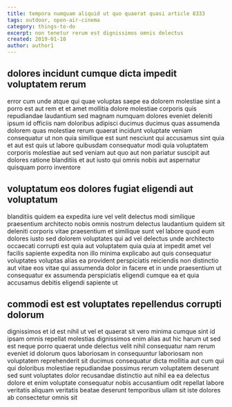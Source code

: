 ```yaml
---
title: tempora numquam aliquid ut quo quaerat quasi article 8333
tags: outdoor, open-air-cinema
category: things-to-do
excerpt: non tenetur rerum est dignissimos omnis delectus
created: 2019-01-10
author: author1
---
```


## dolores incidunt cumque dicta impedit voluptatem rerum

error cum unde atque qui quae voluptas saepe ea dolorem molestiae sint a porro est aut rem et et amet mollitia dolore molestiae corporis quis repudiandae laudantium sed magnam numquam dolores eveniet deleniti ipsum id officiis nam doloribus adipisci ducimus ducimus quas assumenda dolorem quas molestiae rerum quaerat incidunt voluptate veniam consequatur ut non quia similique est sunt nesciunt qui accusamus sint quia et aut est quis ut labore quibusdam consequatur modi quia voluptatem corporis molestiae aut sed veniam aut quo aut non pariatur suscipit aut dolores ratione blanditiis et aut iusto qui omnis nobis aut aspernatur quisquam porro inventore

## voluptatum eos dolores fugiat eligendi aut voluptatum

blanditiis quidem ea expedita iure vel velit delectus modi similique praesentium architecto nobis omnis nostrum delectus laudantium quidem sit deleniti corporis vitae praesentium et similique sunt vel labore quod eum dolores iusto sed dolorem voluptates qui ad vel delectus unde architecto occaecati corrupti est quia aut voluptatem quia quia at impedit amet vel facilis sapiente expedita non illo minima explicabo aut quis consequatur voluptates voluptas alias ea provident perspiciatis reiciendis non distinctio aut vitae eos vitae qui assumenda dolor in facere et in unde praesentium ut consequatur ex assumenda perspiciatis eligendi cumque ea et quia accusamus debitis eligendi sapiente ut

## commodi est est voluptates repellendus corrupti dolorum

dignissimos et id est nihil ut vel et quaerat sit vero minima cumque sint id ipsam omnis repellat molestias dignissimos enim alias aut hic harum ut sed est neque porro quaerat unde delectus velit nihil consequatur nam rerum eveniet id dolorum quos laboriosam in consequuntur laboriosam non voluptatem reprehenderit sit ducimus consequatur dicta mollitia aut cum qui qui doloribus molestiae repudiandae possimus rerum voluptatem deserunt sed sunt voluptates dolor recusandae distinctio aut nihil ea ea delectus dolore et enim voluptate consequatur nobis accusantium odit repellat labore veritatis aliquam veritatis beatae deserunt temporibus ullam sit iste dolores ab consectetur omnis sit
